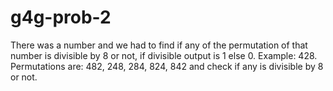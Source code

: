 # g4g-prob-2
There was a number and we had to find if any of the permutation of that number is divisible by 8 or not, if divisible output is 1 else 0. Example: 428. Permutations are: 482, 248, 284, 824, 842 and check if any is divisible by 8 or not.
